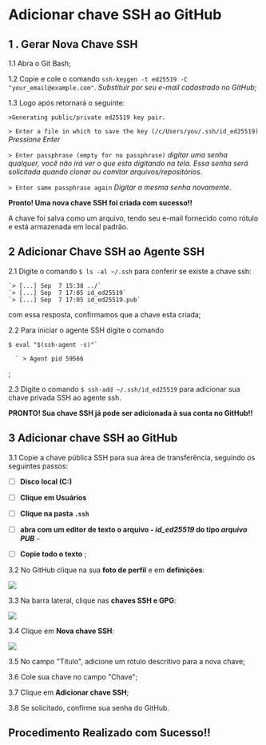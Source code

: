 # Adicionar chave SSH ao GitHub



## 1 . Gerar Nova Chave SSH

1.1 Abra o Git Bash;

 1.2 Copie e cole o comando `ssh-keygen -t ed25519 -C "your_email@example.com"`.  *Substituir por seu e-mail cadastrado no GitHub*;

1.3 Logo após retornará o seguinte: 

`>Generating public/private	ed25519 key pair.`

`> Enter a file in which to save the key (/c/Users/you/.ssh/id_ed25519)` *Pressione Enter*

`> Enter passphrase (empty for no passphrase)`  <!--ATENÇÃO!!-->   *digitar uma senha qualquer, você não irá  ver o que esta digitando na tela. Essa senha será solicitada quando clonar ou comitar arquivos/repositórios*. 

`> Enter same passphrase again` *Digitar a mesma senha novamente*. 



**Pronto! Uma nova chave SSH foi criada com sucesso!!**

A chave foi salva como um arquivo, tendo seu e-mail fornecido como rótulo e está armazenada em local padrão.





## 2 Adicionar Chave SSH ao Agente SSH 



2.1 Digite o comando `$ ls -al ~/.ssh`  para conferir se existe a chave ssh:

```
`> [...] Sep  7 15:38 ../`
`> [...] Sep  7 17:05 id_ed25519`
`> [...] Sep  7 17:05 id_ed25519.pub`
```

com essa resposta, confirmamos que a chave esta criada;



2.2 Para iniciar o agente SSH digite o comando  

```
$ eval "$(ssh-agent -s)"`

  ` > Agent pid 59566
```

 ;



2.3 Digite o comando `$ ssh-add ~/.ssh/id_ed25519` para adicionar sua chave privada SSH ao agente ssh.



**PRONTO! Sua chave SSH já pode ser adicionada à sua conta no GitHub!!**



## 3 Adicionar chave SSH ao GitHub

3.1 Copie a chave pública SSH para sua área de transferência, seguindo os seguintes passos:

- [ ] **Disco local (C:)** 

- [ ] **Clique em Usuários** <!--selecione seu usuário-->

- [ ] **Clique na pasta `.ssh`** 

- [ ] **abra com um editor de texto o arquivo - *id_ed25519* do tipo *arquivo PUB*** -

- [ ] **Copie todo o texto**  <!--Lembre-se que seu e-mail estará como rótulo na chave e também deve ser copiado--> ;

  

3.2  No GitHub clique na sua **foto de perfil** e em **definições**:

![](C:\Users\Jessica\Desktop\gh1.png)





3.3 Na barra lateral, clique nas **chaves SSH e GPG**:

![](C:\Users\Jessica\Desktop\gh2.png)



3.4 Clique em **Nova chave SSH**:

![](C:\Users\Jessica\Desktop\gh3.png)



3.5 No campo "Título", adicione um rótulo descritivo para a nova chave;



3.6 Cole sua chave no campo "Chave";



3.7 Clique em **Adicionar chave SSH**;



3.8  Se solicitado, confirme sua senha do GitHub.



## Procedimento Realizado com Sucesso!! 






